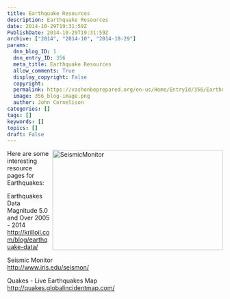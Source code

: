 ```yaml
---
title: Earthquake Resources
description: Earthquake Resources
date: 2014-10-29T19:31:59Z
PublishDate: 2014-10-29T19:31:59Z
archive: ["2014", "2014-10", "2014-10-29"]
params:
  dnn_blog_ID: 1
  dnn_entry_ID: 356
  meta_title: Earthquake Resources
  allow_comments: True
  display_copyright: False
  copyright:
  permalink: https://vashonbeprepared.org/en-us/Home/EntryId/356/Earthquake-Resources
  image: 356_blog-image.png
  author: John Cornelison
categories: []
tags: []
keywords: []
topics: []
draft: False
---
```


<p><a href="./images/356/Windows-Live-Writer-Earthquake-Resources_AFB8-SeismicMonitor_2.jpg"><img title="SeismicMonitor" style="border-top: 0px; border-right: 0px; background-image: none; border-bottom: 0px; float: right; padding-top: 0px; padding-left: 0px; margin: 0px 0px 5px 5px; border-left: 0px; display: inline; padding-right: 0px" border="0" alt="SeismicMonitor" src="./images/356/Windows-Live-Writer-Earthquake-Resources_AFB8-SeismicMonitor_thumb.jpg" width="398" align="right" height="234" /></a>Here are some interesting resource pages for Earthquakes:</p>  <p>Earthquakes Data Magnitude 5.0 and Over 2005 - 2014   <br /><a href="http://krilloil.com/blog/earthquake-data/">http://krilloil.com/blog/earthquake-data/</a></p>  <p>Seismic Monitor   <br /><a href="http://www.iris.edu/seismon/">http://www.iris.edu/seismon/</a></p>  <p>Quakes - Live Earthquakes Map   <br /><a href="http://quakes.globalincidentmap.com/">http://quakes.globalincidentmap.com/</a></p>
